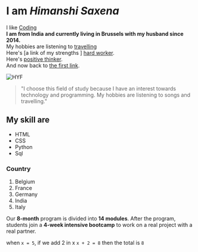 # I am _Himanshi Saxena_  

I like [Coding](https://home.hackyourfuture.be/curriculum/precourse)  
**I am from India and currently living in Brussels with my husband since 2014.**  
My hobbies are listening to [travelling](https://hackyourfuture.be/)  
Here's [a link of my strengths ] [hard worker].  
Here's [positive thinker].  
And now back to [the first link][hard worker].  

[hard worker]: https://www.youtube.com
[positive thinker]: www.google.com
![HYF](../HYFimage.jpg)

>"I choose this field of study because I have an interest towards technology and programming. My hobbies are listening to songs and travelling."

## My skill are

* HTML
* CSS
* Python
* Sql

### Country

1. Belgium
2. France
3. Germany
4. India
5. Italy

Our **8-month** program is divided into **14 modules**. After the program, students join a **4-week intensive bootcamp** to work on a real project with a real partner.

when `x = 5`, if we add 2 in x `x + 2 = 8` then the total is `8`  
